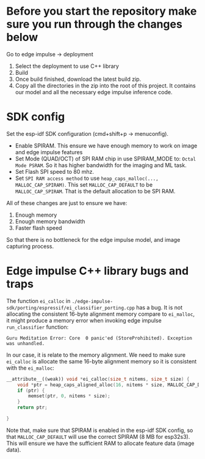 # Before you start the repository make sure you run through the changes below

Go to edge impulse -> deployment

1. Select the deployment to use C++ library
2. Build
3. Once build finished, download the latest build zip.
4. Copy all the directories in the zip into the root of this project. It contains our model and all the necessary edge impulse inference code.

# SDK config
Set the esp-idf SDK configuration (cmd+shift+p -> menuconfig).

* Enable SPIRAM. This ensure we have enough memory to work on image and edge impulse features
* Set Mode (QUAD/OCT) of SPI RAM chip in use SPIRAM_MODE to: `Octal Mode PSRAM`. So it has higher bandwidth for the imaging and ML task.
* Set Flash SPI speed to 80 mhz.
* Set `SPI RAM access method` to use `heap_caps_malloc(..., MALLOC_CAP_SPIRAM)`. This set `MALLOC_CAP_DEFAULT` to be `MALLOC_CAP_SPIRAM`. That is the default allocation to be SPI RAM.

All of these changes are just to ensure we have:

1. Enough memory
2. Enough memory bandwidth
3. Faster flash speed

So that there is no bottleneck for the edge impulse model, and image capturing process.

# Edge impulse C++ library bugs and traps
The function `ei_calloc` in `./edge-impulse-sdk/porting/espressif/ei_classifier_porting.cpp` has a bug. It is not allocating the consistent 16-byte alignment memory compare to `ei_malloc`, it might produce a memory error when invoking edge impulse `run_classifier` function:

```
Guru Meditation Error: Core  0 panic'ed (StoreProhibited). Exception was unhandled.
```

In our case, it is relate to the memory alignment. We need to make sure `ei_calloc` is allocate the same 16-byte alignment memory so it is consistent with the `ei_malloc`:

```c++
__attribute__((weak)) void *ei_calloc(size_t nitems, size_t size) {
    void *ptr = heap_caps_aligned_alloc(16, nitems * size, MALLOC_CAP_DEFAULT);
    if (ptr) {
        memset(ptr, 0, nitems * size);
    }
    return ptr;

}
```

Note that, make sure that SPIRAM is enabled in the esp-idf SDK config, so that `MALLOC_CAP_DEFAULT` will use the correct SPIRAM (8 MB for esp32s3). This will ensure we have the sufficient RAM to allocate feature data (image data).